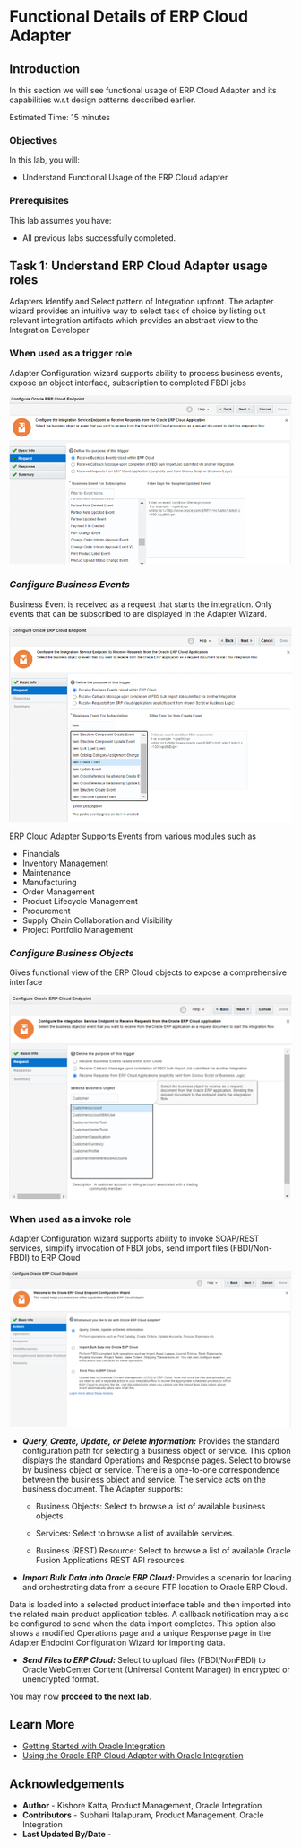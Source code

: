 # Functional Details of ERP Cloud Adapter

## Introduction

In this section we will see functional usage of ERP Cloud Adapter and its capabilities w.r.t design patterns described earlier.

Estimated Time: 15 minutes

### Objectives

In this lab, you will:

* Understand Functional Usage of the ERP Cloud adapter

### Prerequisites

This lab assumes you have:

* All previous labs successfully completed.

##	Task	1: Understand ERP Cloud Adapter usage roles

Adapters Identify and Select pattern of Integration upfront. The adapter wizard provides an intuitive way to select task of choice by listing out relevant integration artifacts which provides an abstract view to the Integration Developer

### **When used as a trigger role**

Adapter Configuration wizard supports ability to process business events, expose an object interface, subscription to completed FBDI jobs

![ERP Cloud Adapter Trigger Role](images/erp-adapter-trigger-role.png)

### *Configure Business Events*

Business Event is received as a request that starts the integration. Only events that can be subscribed to are displayed in the Adapter Wizard.

![ERP Cloud Adapter Business Events](images/trigger-business-events.png)

ERP Cloud Adapter Supports Events from various modules such as

- Financials
- Inventory Management
- Maintenance
- Manufacturing
- Order Management
- Product Lifecycle Management
- Procurement
- Supply Chain Collaboration and Visibility
- Project Portfolio Management

### *Configure Business Objects*

Gives functional view of the ERP Cloud objects to expose a comprehensive interface

![ERP Cloud Adapter Business Objects](images/trigger-business-objects.png)


### **When used as a invoke role**
Adapter Configuration wizard supports ability to invoke SOAP/REST services, simplify invocation of FBDI jobs, send import files (FBDI/Non-FBDI) to ERP Cloud

![ERP Cloud Adapter Webservices](images/invoke-business-services.png)

* ***Query, Create, Update, or Delete Information:*** Provides the standard configuration path for selecting a business object or service. This option displays the standard Operations and Response pages.
Select to browse by business object or service. There is a one-to-one correspondence between the business object and service. The service acts on the business document. The Adapter supports:

    - Business Objects: Select to browse a list of available business objects.

    - Services: Select to browse a list of available services.

    - Business (REST) Resource: Select to browse a list of available Oracle Fusion Applications REST API resources.


* ***Import Bulk Data into Oracle ERP Cloud:*** Provides a scenario for loading and orchestrating data from a secure FTP location to Oracle ERP Cloud.

Data is loaded into a selected product interface table and then imported into the related main product application tables. A callback notification may also be configured to send when the data import completes. This option also shows a modified Operations page and a unique Response page in the Adapter Endpoint Configuration Wizard for importing data.

* ***Send Files to ERP Cloud:*** Select to upload files (FBDI/NonFBDI) to Oracle WebCenter Content (Universal Content Manager) in encrypted or unencrypted format.

You may now **proceed to the next lab**.

## Learn More

* [Getting Started with Oracle Integration](https://docs.oracle.com/en/cloud/paas/integration-cloud)
* [Using the Oracle ERP Cloud Adapter with Oracle Integration](https://docs.oracle.com/en/cloud/paas/integration-cloud/erp-adapter)

## Acknowledgements

* **Author** - Kishore Katta, Product Management, Oracle Integration
* **Contributors** - Subhani Italapuram, Product Management, Oracle Integration
* **Last Updated By/Date** -
